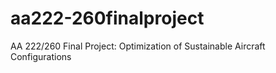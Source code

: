 # aa222-260finalproject
 AA 222/260 Final Project: Optimization of Sustainable Aircraft Configurations
